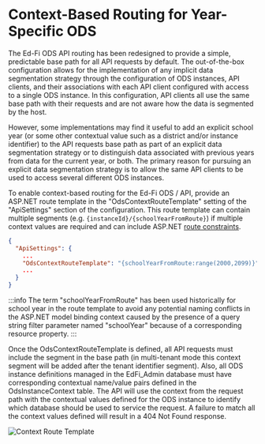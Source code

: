 # Context-Based Routing for Year-Specific ODS

The Ed-Fi ODS API routing has been redesigned to provide a simple, predictable
base path for all API requests by default. The out-of-the-box configuration
allows for the implementation of any implicit data segmentation strategy through the configuration of ODS instances, API
clients, and their associations with each API client configured with access to a
single ODS instance. In this configuration, API clients all use the same base path
with their requests and are not aware how the data is segmented by the host.

However, some implementations may find it useful to add an explicit school year
(or some other contextual value such as a district and/or instance identifier)
to the API requests base path as part of an explicit data segmentation strategy or to distinguish data associated with previous
years from data for the current year, or both. The primary reason for pursuing an
explicit data segmentation strategy is to allow the same API clients to be used to
access several different ODS instances.

To enable context-based routing for the Ed-Fi ODS / API, provide an ASP.NET
route template in the "OdsContextRouteTemplate" setting of the "ApiSettings"
section of the configuration. This route template can contain multiple segments
(e.g. `{instanceId}/{schoolYearFromRoute}`) if multiple context values are
required and can include ASP.NET [route
constraints](https://learn.microsoft.com/en-us/aspnet/core/fundamentals/routing?view=aspnetcore-7.0#route-constraints).

```json
{
  "ApiSettings": {
    ...
    "OdsContextRouteTemplate": "{schoolYearFromRoute:range(2000,2099)}",
    ...
  }
}
```

:::info
The term "schoolYearFromRoute" has been used historically for school
year in the route template to avoid any potential naming conflicts in the
ASP.NET model binding context caused by the presence of a query string filter
parameter named "schoolYear" because of a corresponding resource property.
:::

Once the OdsContextRouteTemplate is defined, all API requests must include the segment in the base path (in multi-tenant mode
this context segment will be added after the tenant identifier segment). Also, all
ODS instance definitions managed in the EdFi_Admin database must have
corresponding contextual name/value pairs defined in the OdsInstanceContext table. The
API will use the context from the request path with the contextual values defined
for the ODS instance to identify which database should be used to service the
request. A failure to match all the context values defined will result in a 404
Not Found response.

![Context Route Template](https://edfi.atlassian.net/wiki/download/thumbnails/25493643/image-2023-7-26_20-38-28.png?version=1&modificationDate=1699456104537&cacheVersion=1&api=v2&width=548&height=162)
